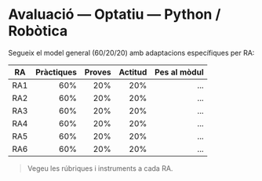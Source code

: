 # Avaluació — Optatiu — Python / Robòtica

Segueix el model general (60/20/20) amb adaptacions específiques per RA:

| RA | Pràctiques | Proves | Actitud | Pes al mòdul |
|---|---:|---:|---:|---:|
| RA1 | 60% | 20% | 20% | ... |
| RA2 | 60% | 20% | 20% | ... |
| RA3 | 60% | 20% | 20% | ... |
| RA4 | 60% | 20% | 20% | ... |
| RA5 | 60% | 20% | 20% | ... |
| RA6 | 60% | 20% | 20% | ... |

> Vegeu les rúbriques i instruments a cada RA.